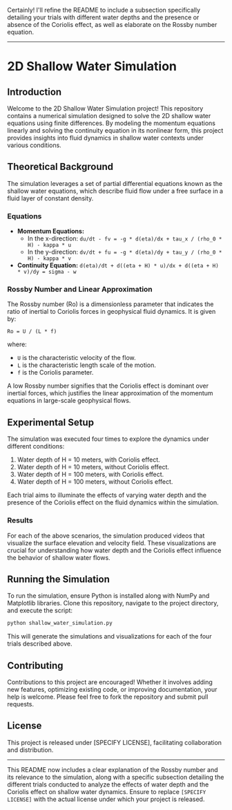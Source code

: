 Certainly! I'll refine the README to include a subsection specifically detailing your trials with different water depths and the presence or absence of the Coriolis effect, as well as elaborate on the Rossby number equation.

---

# 2D Shallow Water Simulation

## Introduction
Welcome to the 2D Shallow Water Simulation project! This repository contains a numerical simulation designed to solve the 2D shallow water equations using finite differences. By modeling the momentum equations linearly and solving the continuity equation in its nonlinear form, this project provides insights into fluid dynamics in shallow water contexts under various conditions.

## Theoretical Background
The simulation leverages a set of partial differential equations known as the shallow water equations, which describe fluid flow under a free surface in a fluid layer of constant density.

### Equations
- **Momentum Equations:**
  - In the x-direction: `du/dt - fv = -g * d(eta)/dx + tau_x / (rho_0 * H) - kappa * u`
  - In the y-direction: `dv/dt + fu = -g * d(eta)/dy + tau_y / (rho_0 * H) - kappa * v`
- **Continuity Equation:** `d(eta)/dt + d((eta + H) * u)/dx + d((eta + H) * v)/dy = sigma - w`

### Rossby Number and Linear Approximation
The Rossby number (Ro) is a dimensionless parameter that indicates the ratio of inertial to Coriolis forces in geophysical fluid dynamics. It is given by:

`Ro = U / (L * f)`

where:
- `U` is the characteristic velocity of the flow.
- `L` is the characteristic length scale of the motion.
- `f` is the Coriolis parameter.

A low Rossby number signifies that the Coriolis effect is dominant over inertial forces, which justifies the linear approximation of the momentum equations in large-scale geophysical flows.

## Experimental Setup
The simulation was executed four times to explore the dynamics under different conditions:
1. Water depth of H = 10 meters, with Coriolis effect.
2. Water depth of H = 10 meters, without Coriolis effect.
3. Water depth of H = 100 meters, with Coriolis effect.
4. Water depth of H = 100 meters, without Coriolis effect.

Each trial aims to illuminate the effects of varying water depth and the presence of the Coriolis effect on the fluid dynamics within the simulation.

### Results
For each of the above scenarios, the simulation produced videos that visualize the surface elevation and velocity field. These visualizations are crucial for understanding how water depth and the Coriolis effect influence the behavior of shallow water flows.

## Running the Simulation
To run the simulation, ensure Python is installed along with NumPy and Matplotlib libraries. Clone this repository, navigate to the project directory, and execute the script:

```bash
python shallow_water_simulation.py
```

This will generate the simulations and visualizations for each of the four trials described above.

## Contributing
Contributions to this project are encouraged! Whether it involves adding new features, optimizing existing code, or improving documentation, your help is welcome. Please feel free to fork the repository and submit pull requests.

## License
This project is released under [SPECIFY LICENSE], facilitating collaboration and distribution.

---

This README now includes a clear explanation of the Rossby number and its relevance to the simulation, along with a specific subsection detailing the different trials conducted to analyze the effects of water depth and the Coriolis effect on shallow water dynamics. Ensure to replace `[SPECIFY LICENSE]` with the actual license under which your project is released.
